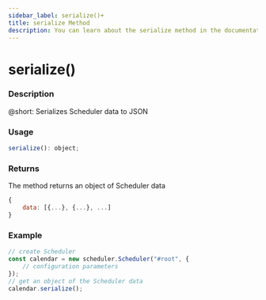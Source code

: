 ```yaml
---
sidebar_label: serialize()+
title: serialize Method
description: You can learn about the serialize method in the documentation of the DHTMLX JavaScript Scheduler library. Browse developer guides and API reference, try out code examples and live demos, and download a free 30-day evaluation version of DHTMLX Scheduler.
---
```


# serialize()

### Description

@short: Serializes Scheduler data to JSON

### Usage

~~~jsx {}
serialize(): object;
~~~

### Returns

The method returns an object of Scheduler data  

~~~jsx {}
{
	data: [{...}, {...}, ...]
}
~~~

### Example

~~~jsx {6}
// create Scheduler
const calendar = new scheduler.Scheduler("#root", { 
	// configuration parameters
});
// get an object of the Scheduler data
calendar.serialize();
~~~
